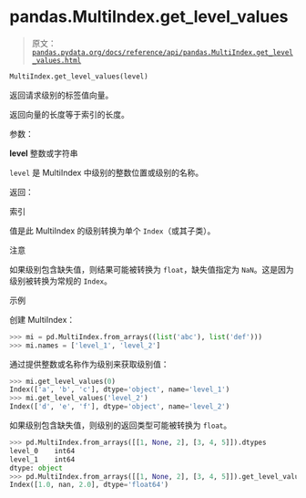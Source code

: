 # pandas.MultiIndex.get_level_values

> 原文：[`pandas.pydata.org/docs/reference/api/pandas.MultiIndex.get_level_values.html`](https://pandas.pydata.org/docs/reference/api/pandas.MultiIndex.get_level_values.html)

```py
MultiIndex.get_level_values(level)
```

返回请求级别的标签值向量。

返回向量的长度等于索引的长度。

参数：

**level** 整数或字符串

`level` 是 MultiIndex 中级别的整数位置或级别的名称。

返回：

索引

值是此 MultiIndex 的级别转换为单个 `Index`（或其子类）。

注意

如果级别包含缺失值，则结果可能被转换为 `float`，缺失值指定为 `NaN`。这是因为级别被转换为常规的 `Index`。

示例

创建 MultiIndex：

```py
>>> mi = pd.MultiIndex.from_arrays((list('abc'), list('def')))
>>> mi.names = ['level_1', 'level_2'] 
```

通过提供整数或名称作为级别来获取级别值：

```py
>>> mi.get_level_values(0)
Index(['a', 'b', 'c'], dtype='object', name='level_1')
>>> mi.get_level_values('level_2')
Index(['d', 'e', 'f'], dtype='object', name='level_2') 
```

如果级别包含缺失值，则级别的返回类型可能被转换为 `float`。

```py
>>> pd.MultiIndex.from_arrays([[1, None, 2], [3, 4, 5]]).dtypes
level_0    int64
level_1    int64
dtype: object
>>> pd.MultiIndex.from_arrays([[1, None, 2], [3, 4, 5]]).get_level_values(0)
Index([1.0, nan, 2.0], dtype='float64') 
```

